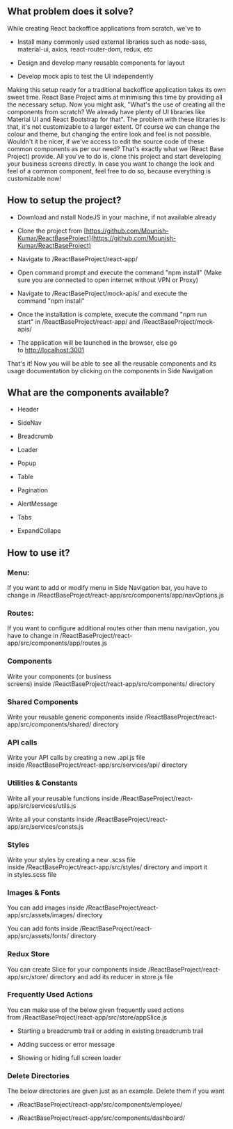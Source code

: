 ## What problem does it solve?

While creating React backoffice applications from scratch, we've to

* Install many commonly used external libraries such as node-sass, material-ui, axios, react-router-dom, redux, etc

* Design and develop many reusable components for layout

* Develop mock apis to test the UI independently

Making this setup ready for a traditional backoffice application takes its own sweet time. React Base Project aims at minimising this time by providing all the necessary setup. Now you might ask, "What's the use of creating all the components from scratch? We already have plenty of UI libraries like Material UI and React Bootstrap for that". The problem with these libraries is that, it's not customizable to a larger extent. Of course we can change the colour and theme, but changing the entire look and feel is not possible. Wouldn't it be nicer, if we've access to edit the source code of these common components as per our need? That's exactly what we (React Base Project) provide. All you've to do is, clone this project and start developing your business screens directly. In case you want to change the look and feel of a common component, feel free to do so, because everything is customizable now!


## How to setup the project?

* Download and nstall NodeJS in your machine, if not available already

* Clone the project from [https://github.com/Mounish-Kumar/ReactBaseProject](https://github.com/Mounish-Kumar/ReactBaseProject)

* Navigate to /ReactBaseProject/react-app/

* Open command prompt and execute the command "npm install" (Make sure you are connected to open internet without VPN or Proxy)

* Navigate to /ReactBaseProject/mock-apis/ and execute the command "npm install"

* Once the installation is complete, execute the command "npm run start" in /ReactBaseProject/react-app/ and /ReactBaseProject/mock-apis/

* The application will be launched in the browser, else go to [http://localhost:3001](http://localhost:3001)

That's it! Now you will be able to see all the reusable components and its usage documentation by clicking on the components in Side Navigation


## What are the components available?

* Header

* SideNav

* Breadcrumb

* Loader

* Popup

* Table

* Pagination

* AlertMessage

* Tabs

* ExpandCollape


## How to use it?

### Menu:

If you want to add or modify menu in Side Navigation bar, you have to change in /ReactBaseProject/react-app/src/components/app/navOptions.js

### Routes:

If you want to configure additional routes other than menu navigation, you have to change in /ReactBaseProject/react-app/src/components/app/routes.js

### Components

Write your components (or business screens) inside /ReactBaseProject/react-app/src/components/ directory

### Shared Components

Write your reusable generic components inside /ReactBaseProject/react-app/src/components/shared/ directory

### API calls

Write your API calls by creating a new .api.js file inside /ReactBaseProject/react-app/src/services/api/ directory

### Utilities & Constants

Write all your reusable functions inside /ReactBaseProject/react-app/src/services/utils.js

Write all your constants inside /ReactBaseProject/react-app/src/services/consts.js

### Styles

Write your styles by creating a new .scss file inside /ReactBaseProject/react-app/src/styles/ directory and import it in styles.scss file

### Images & Fonts

You can add images inside /ReactBaseProject/react-app/src/assets/images/ directory

You can add fonts inside /ReactBaseProject/react-app/src/assets/fonts/ directory

### Redux Store

You can create Slice for your components inside /ReactBaseProject/react-app/src/store/ directory and add its reducer in store.js file

### Frequently Used Actions

You can make use of the below given frequently used actions from /ReactBaseProject/react-app/src/store/appSlice.js

* Starting a breadcrumb trail or adding in existing breadcrumb trail

* Adding success or error message

* Showing or hiding full screen loader

### Delete Directories

The below directories are given just as an example. Delete them if you want

* /ReactBaseProject/react-app/src/components/employee/

* /ReactBaseProject/react-app/src/components/dashboard/


